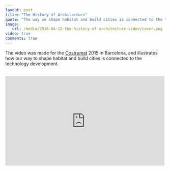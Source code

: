 ```yaml
---
layout: post
title: "The History of Architecture"
quote: "The way we shape habitat and build cities is connected to the technology development."
image:
   url: /media/2016-04-12-the-history-of-architecture-video/cover.png
video: true
comments: true
---
```


The video was made for the [Costrumat](http://www.construmat.com/) 2015 in Barcelona, and illustrates how our way to shape habitat and build cities is connected to the technology development.

<br>

<iframe src="https://player.vimeo.com/video/133676785" width="500" height="281" frameborder="0" webkitallowfullscreen mozallowfullscreen allowfullscreen></iframe>
